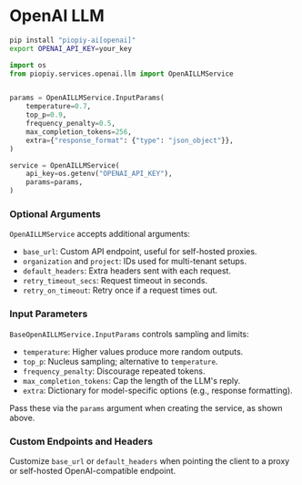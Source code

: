 # OpenAI LLM

```bash
pip install "piopiy-ai[openai]"
export OPENAI_API_KEY=your_key
```

```python
import os
from piopiy.services.openai.llm import OpenAILLMService


params = OpenAILLMService.InputParams(
    temperature=0.7,
    top_p=0.9,
    frequency_penalty=0.5,
    max_completion_tokens=256,
    extra={"response_format": {"type": "json_object"}},
)

service = OpenAILLMService(
    api_key=os.getenv("OPENAI_API_KEY"),
    params=params,
)
```

### Optional Arguments

`OpenAILLMService` accepts additional arguments:


- `base_url`: Custom API endpoint, useful for self-hosted proxies.
- `organization` and `project`: IDs used for multi-tenant setups.
- `default_headers`: Extra headers sent with each request.
- `retry_timeout_secs`: Request timeout in seconds.
- `retry_on_timeout`: Retry once if a request times out.

### Input Parameters

`BaseOpenAILLMService.InputParams` controls sampling and limits:

- `temperature`: Higher values produce more random outputs.
- `top_p`: Nucleus sampling; alternative to `temperature`.
- `frequency_penalty`: Discourage repeated tokens.
- `max_completion_tokens`: Cap the length of the LLM's reply.
- `extra`: Dictionary for model-specific options (e.g., response formatting).

Pass these via the `params` argument when creating the service, as shown above.

### Custom Endpoints and Headers

Customize `base_url` or `default_headers` when pointing the client to a proxy or self-hosted OpenAI-compatible endpoint.


